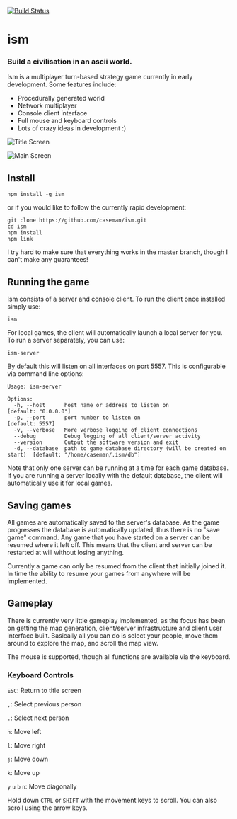 [![Build Status](http://ism.stridercd.com/caseman/ism/badge)](https://ism.stridercd.com/caseman/ism/)

# ism

### Build a civilisation in an ascii world.

Ism is a multiplayer turn-based strategy game currently in early development.
Some features include:

- Procedurally generated world
- Network multiplayer
- Console client interface
- Full mouse and keyboard controls
- Lots of crazy ideas in development :)

![Title Screen](https://www.dropbox.com/s/v64b9h9rcli7ogg/Screenshot%202014-02-02%2012.13.12.png)

![Main Screen](https://www.dropbox.com/s/fbhkniymwe7smzo/Screenshot%202014-02-02%2012.10.05.png)

## Install

```
npm install -g ism
```
or if you would like to follow the currently rapid development:
```
git clone https://github.com/caseman/ism.git
cd ism
npm install
npm link
```
I try hard to make sure that everything works in the master branch, though I
can't make any guarantees!

## Running the game

Ism consists of a server and console client. To run the client once installed
simply use:
```
ism
```
For local games, the client will automatically launch a local server for you.
To run a server separately, you can use:
```
ism-server
```
By default this will listen on all interfaces on port 5557. This is
configurable via command line options:
```
Usage: ism-server

Options:
  -h, --host      host name or address to listen on                           [default: "0.0.0.0"]
  -p, --port      port number to listen on                                    [default: 5557]
  -v, --verbose   More verbose logging of client connections
  --debug         Debug logging of all client/server activity
  --version       Output the software version and exit
  -d, --database  path to game database directory (will be created on start)  [default: "/home/caseman/.ism/db"]
```
Note that only one server can be running at a time for each game database.
If you are running a server locally with the default database, the client
will automatically use it for local games.

## Saving games

All games are automatically saved to the server's database. As the game
progresses the database is automatically updated, thus there is no
"save game" command. Any game that you have started on a server can be
resumed where it left off. This means that the client and server can
be restarted at will without losing anything.

Currently a game can only be resumed from the client that initially joined
it. In time the ability to resume your games from anywhere will be
implemented.

## Gameplay

There is currently very little gameplay implemented, as the focus has been on
getting the map generation, client/server infrastructure and client user
interface built. Basically all you can do is select your people, move them
around to explore the map, and scroll the map view.

The mouse is supported, though all functions are available via the keyboard.

### Keyboard Controls

`ESC`: Return to title screen

`,`: Select previous person

`.`: Select next person


`h`: Move left

`l`: Move right

`j`: Move down

`k`: Move up

`y` `u` `b` `n`: Move diagonally


Hold down `CTRL` or `SHIFT` with the movement keys to scroll. You can also
scroll using the arrow keys.


